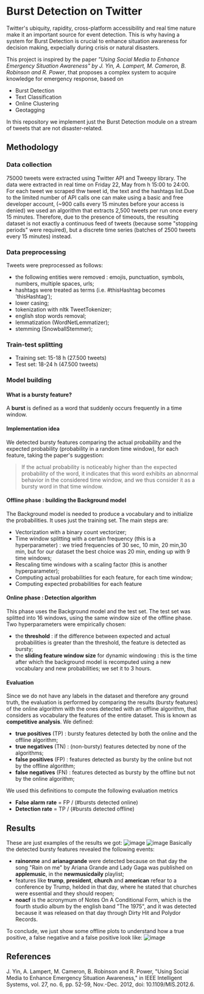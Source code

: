 # Burst Detection on Twitter

Twitter's ubiquity, rapidity, cross-platform accessibility and real time nature make it an important source for event detection. This is why having a system for Burst Detection is crucial to enhance situation awareness for decision making, expecially during crisis or natural disasters.

This project is inspired by the paper *"Using Social Media to Enhance Emergency Situation Awareness" by J. Yin, A. Lampert, M. Cameron, B. Robinson and R. Power*, that proposes a complex system to acquire knowledge for emergency response, based on 
- Burst Detection
- Text Classification
- Online Clustering
- Geotagging

In this repository we implement just the Burst Detection module on a stream of tweets that are not disaster-related.

## Methodology

### Data collection
75000 tweets were extracted using Twitter API and Tweepy library. The data were extracted in real time on Friday 22, May from h 15:00 to 24:00. For each tweet we scraped thw tweet id, the text and the hashtags list.Due to the limited number of API calls one can make using a basic and free developer account, (~900 calls every 15 minutes before your access is denied) we used an algorithm that extracts 2,500 tweets per run once every 15 minutes. Therefore, due to the presence of timeouts, the resulting dataset is not exactly a continuous feed of tweets (because some "stopping periods" were required), but a discrete time series (batches of 2500 tweets every 15 minutes) instead.

### Data preprocessing
Tweets were preprocessed as follows:
- the following entities were removed : emojis, punctuation, symbols, numbers, multiple spaces, urls;
- hashtags were treated as terms (i.e. #thisHashtag becomes 'thisHashtag');
- lower casing;
- tokenization with nltk TweetTokenizer;
- english stop words removal;
- lemmatization (WordNetLemmatizer);
- stemming (SnowballStemmer);

### Train-test splitting
- Training set: 15-18 h (27.500 tweets)
- Test set: 18-24 h (47.500 tweets)

### Model building

#### What is a bursty feature?
A **burst** is defined as a word that suddenly occurs frequently in a time window. 

#### Implementation idea
We detected bursty features comparing the actual probability and the expected probability (probability in a random time window), for each feature, taking the paper's suggestion:
>  If the actual probability is noticeably higher than the expected probability of the word, it indicates that this word  exhibits an abnormal behavior in the considered time window, and we thus consider it as a bursty word in that time window.

#### Offline phase : building the Background model
The Background model is needed to produce a vocabulary and to initialize the probabilities. It uses just the training set.
The main steps are:
- Vectorization with a binary count vectorizer;
- Time window splitting with a certain frequency (this is a hyperparameter) : we tried frequencies of 30 sec, 10 min, 20 min,30 min, but for our dataset the best choice was 20 min, ending up with 9 time windows;
- Rescaling time windows with a scaling factor (this is another hyperparameter);
- Computing actual probabilities for each feature, for each time window;
- Computing expected probabilities for each feature

#### Online phase : Detection algorithm
This phase uses the Background model and the test set.
The test set was splitted into 16 windows, using the same window size of the offline phase. Two hyperparameters were empirically chosen:
- the **threshold** : if the difference between expected and actual probabilities is greater than the threshold, the feature is detected as bursty;
- the **sliding feature window size** for dynamic windowing : this is the time after which the background model is recomputed using a new vocabulary and new probabilities; we set it to 3 hours.

#### Evaluation
Since we do not have any labels in the dataset and therefore any ground truth, the evaluation is performed by comparing the results (bursty features) of the online algorithm with the ones detected with an offline algorithm, that considers as vocabulary the features of the entire dataset. This is known as **competitive analysis**.
We defined:
- **true positives** (TP) : bursty features detected by both the online and the offline algorithm;
- **true negatives** (TN) : (non-bursty) features detected by none of the algorithms;
- **false positives** (FP) : features detected as bursty by the online but not by the offline algorithm;
- **false negatives** (FN) : features detected as bursty by the offline but not by the online algorithm;

We used this definitions to compute the following evaluation metrics
- **False alarm rate** = FP / (#bursts detected online)
- **Detection rate** = TP / (#bursts detected offline)

## Results
These are just examples of the results we got:
![image](https://user-images.githubusercontent.com/68104089/108636791-e5382100-7487-11eb-895b-44fa33084934.png)
![image](https://user-images.githubusercontent.com/68104089/108636883-45c75e00-7488-11eb-917b-ba0837b87a28.png)
Basically the detected bursty features revealed the following events:
- **rainonme** and **arianagrande** were detected because on that day the song "Rain on me" by Ariana Grande and Lady Gaga was published on **applemusic**, in the **newmusicdaily** playlist;
- features like **trump**, **president**, **church** and **american** refear to a conference by Trump, helded in that day, where he stated that churches were essential and they should reopen;
- **noacf** is the acronymum of Notes On A Conditional Form, which is the fourth studio album by the english band "The 1975", and it was detected because it was released on that day through Dirty Hit and Polydor Records.

To conclude, we just show some offline plots to understand how a true positive, a false negative and a false positive look like:
![image](https://user-images.githubusercontent.com/68104089/108637201-eff3b580-7489-11eb-8ae7-c89155dd906e.png)

## References
J. Yin, A. Lampert, M. Cameron, B. Robinson and R. Power, "Using Social Media to Enhance Emergency Situation Awareness," in IEEE Intelligent Systems, vol. 27, no. 6, pp. 52-59, Nov.-Dec. 2012, doi: 10.1109/MIS.2012.6.
